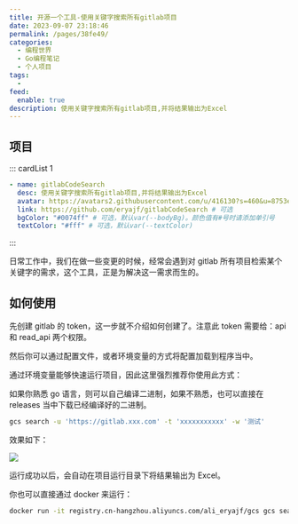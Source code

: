 ```yaml
---
title: 开源一个工具-使用关键字搜索所有gitlab项目
date: 2023-09-07 23:18:46
permalink: /pages/38fe49/
categories:
  - 编程世界
  - Go编程笔记
  - 个人项目
tags:
  -
feed:
  enable: true
description: 使用关键字搜索所有gitlab项目,并将结果输出为Excel
---
```


## 项目

::: cardList 1

```yaml
- name: gitlabCodeSearch
  desc: 使用关键字搜索所有gitlab项目,并将结果输出为Excel
  avatar: https://avatars2.githubusercontent.com/u/416130?s=460&u=8753e86600e300a9811cdc539aa158deec2e2724&v=4 # 可选
  link: https://github.com/eryajf/gitlabCodeSearch # 可选
  bgColor: "#0074ff" # 可选，默认var(--bodyBg)。颜色值有#号时请添加单引号
  textColor: "#fff" # 可选，默认var(--textColor)
```

:::

日常工作中，我们在做一些变更的时候，经常会遇到对 gitlab 所有项目检索某个关键字的需求，这个工具，正是为解决这一需求而生的。

## 如何使用

先创建 gitlab 的 token，这一步就不介绍如何创建了。注意此 token 需要给：api 和 read_api 两个权限。

然后你可以通过配置文件，或者环境变量的方式将配置加载到程序当中。

通过环境变量能够快速运行项目，因此这里强烈推荐你使用此方式：

如果你熟悉 go 语言，则可以自己编译二进制，如果不熟悉，也可以直接在 releases 当中下载已经编译好的二进制。

```sh
gcs search -u 'https://gitlab.xxx.com' -t 'xxxxxxxxxxx' -w '测试'
```

效果如下：

![](https://cdn.jsdelivr.net/gh/eryajf/tu/img/image_20230902_000537.png)

运行成功以后，会自动在项目运行目录下将结果输出为 Excel。

你也可以直接通过 docker 来运行：

```sh
docker run -it registry.cn-hangzhou.aliyuncs.com/ali_eryajf/gcs gcs search -u 'https://gitlab.xxx.com' -t 'xxxxxxxxxxx' -w '测试'
```
